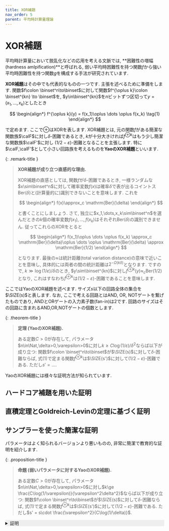 ```yaml
---
title: XOR補題
nav_order: 5
parent: 平均時計算量理論
---
```

# XOR補題
平均時計算量において脱乱化などの応用を考える文脈では, **困難性の増幅 (hardness amlpification)**と呼ばれる, 弱い平均時困難性を持つ関数$f$から強い平均時困難性を持つ関数$g$を構成する手法が研究されています.

**XOR補題**はその中でも代表的なものの一つです.
主張を述べるために準備をします.
関数$f\colon \binset^n\to\binset$に対して関数$f^{\oplus k}\colon \binset^{kn} \to \binset$を, $y\in\binset^{kn}$を$n$ビットずつ区切って$y = (x_1,\dots,x_k)$としたとき

$$
  \begin{align*}
    f^{\oplus k}(y) = f(x_1)\oplus \dots \oplus f(x_k) \tag{1}
  \end{align*}
$$

で定めます.
ここで$\oplus$はXORを表します.
XOR補題とは, 元の関数$f$がある簡潔な関数族$\calF$に対し$\delta$-困難であるとき, $k$が十分大きければ$f^{\oplus k}$はもう少し簡潔な関数族$\calF'$に対し
$(1/2-\varepsilon)$-困難となることを主張します.
特に$\calF,\calF'$として小さい回路族を考えるものを**YaoのXOR補題**といいます.

{: .remark-title }
> **XOR補題が成り立つ直感的な理由.**
> 
> XOR補題の直感としては, 関数$f$が$\delta$-困難であるとき, 一様ランダムな$x\sim\binset^n$に対して確率変数$f(x)$は確率$\delta$で表が出るコイントス$\mathrm{Ber}(\delta)$と(計算量的に)識別できないことを意味します.
> これを
>
> $$
  \begin{align*}
    f(x)\approx_c \mathrm{Ber}(\delta)
  \end{align*}
> $$
> 
> と書くことにしましょう.
> さて, 独立に$x_1,\dots,x_k\sim\binset^n$を選んだときの$k$個の確率変数$f(x_1),\dots,f(x_k)$はそれぞれ$\mathrm{Ber}(\delta)$の識別できません.
> 従ってこれらのXORをとると
> 
> $$
  \begin{align*}
    f(x_1)\oplus \dots \oplus f(x_k) \approx_c \mathrm{Ber}(\delta)\oplus \dots \oplus \mathrm{Ber}(\delta) \approx \mathrm{Ber}(1/2)
  \end{align*}
> $$
> 
> となります. 最後の$\approx$は統計距離(total variation distance)の意味で近いことを意味し, 具体的には両者の間の統計距離は$2^{-\Omega(k\delta)}$となります.
> ですので, $k \gg \log(1/\varepsilon)/\delta$のとき, $y\sim\binset^{kn}$に対し$f^{\oplus k}(y)\approx_c \mathrm{Ber}(1/2)$となり, これはすなわち$f^{\oplus k}$は$(1/2-\varepsilon)$-困難であることを意味します.

ここではYaoのXOR補題を述べます.
サイズ$s$以下の回路全体の集合を$\SIZE(s)$と表します. なお, ここで考える回路とはAND, OR, NOTゲートを繋げたものであり, ANDとORゲートの入力素子数(fan-in)は2です.
回路のサイズはその回路に含まれるAND,OR,NOTゲートの個数とします.

{: .theorem-title }
> **定理 (YaoのXOR補題).**
>
> ある定数$C>0$が存在して, パラメータ$n\in\Nat,\delta>0,\varepsilon>0$に対し$k\ge C\log(1/\varepsilon)/\delta^2$ならば以下が成り立つ:
> 関数$f\colon \binset^n\to\binset$が$\SIZE(s)$に対して$\delta$-困難ならば, 式(1)で定まる関数$f^{\oplus k}$は$\SIZE(s')$に対して$(1/2-\varepsilon)$-困難である. ただし$s' = ...$.

YaoのXOR補題には様々な証明方法が知られています.

## ハードコア補題を用いた証明

## 直積定理とGoldreich-Levinの定理に基づく証明

## サンプラーを使った簡潔な証明

パラメータはよく知られるバージョンより悪いものの, 非常に簡潔で教育的な証明を紹介します.

{: .proposition-title }
> **命題 (弱いパラメータに対するYaoのXOR補題).**
>
> ある定数$C>0$が存在して, パラメータ$n\in\Nat,\delta>0,\varepsilon>0$に対し$k\ge \frac{C\log(1/\varepsilon)}{\varepsilon^2\delta^2}$ならば以下が成り立つ:
> 関数$f\colon \binset^n\to\binset$が$\SIZE(s)$に対して$\delta$-困難ならば, 式(1)で定まる関数$f^{\oplus k}$は$\SIZE(s')$に対して$(1/2-\varepsilon)$-困難である. ただし$s' = s\cdot \frac{\varepsilon^2}{C\log(1/\delta)}$.

<details markdown="1" style="background-color: #eee;">
<summary style="display: list-item">証明</summary>
  対偶を証明します. すなわち, $f^{\oplus k}$が$\SIZE(s')$に対して$(1/2-\varepsilon)$-困難でないと仮定して, $f$が$\SIZE(s)$に対して$\delta$-困難でないことを示します.
  そのために, 次の性質を満たすオラクル回路$C^\calO$を構成します: オラクル$\calO$が

  $$
    \begin{align*}
      \Pr_{y\sim\binset^{kn}}[C(y) = f^{\oplus k}(y)] \ge \frac{1}{2} + \varepsilon
    \end{align*}
  $$

  を満たすときに$C^{\calO}$は

  $$
    \begin{align*}
      \Pr_{\substack{x\sim\binset^n\\ C^{\calO}}}[C(x) = f(x)] \ge 1-\delta
    \end{align*}
  $$
  
  を満たし, さらに$C^\calO$のサイズは(オラクルゲートのサイズを定数として)$O(kn\cdot \log(1/\delta)/\varepsilon^2)$となり, オラクルコールの回数は高々$O(\log(1/\delta)/\varepsilon^2)$となる.
  なお, ここではランダムな入力$x\sim\binset^n$と$C^\calO$の内部のランダムネスに関する確率を考えています.

  {: .corollary-title }
  > **オラクル回路$C^{\calO}$**
  > 
  > 入力: $f$のインスタンス$x\in\binset^n$, ランダムシード$r$, アドバイス$\alpha = \alpha(n,r)$
  >
  > 1. 各$t=1,\dots,T$ (ここで$T=O(\log(1/\delta)/\varepsilon^2)$)に対して以下を行う:
  >    1. ランダムシード$r$に基づいて一様ランダムに$(x_1,\dots,x_k)\sim\binset^{kn}$および$i\sim[k]$をサンプリングする.
  >    2. $y = (x_1,\dots,x_{i-1},x,x_{i+1},\dots,x_k)$とし, オラクルとアドバイスを用いて$b_t := \calO(y) + \sum_{j\ne i} f(x_j) \bmod 2 $を計算する. ここで, 各$f(x_j)$ ($j\ne i$) はランダムシード$r$と$n$に依存するため, アドバイス$\alpha$に含めておくことができます.
  > 2. $b_1,\dots,b_T$の中での多数決を出力する (多数決が存在しない場合は任意のビットを出力する).

  オラクル$\calO$としてサイズ$s'$の回路を用いたとき, 上記のオラクル回路はサイズ$s=O((kn+s')\log(1/\delta)/\varepsilon^2) = O(s'\log(1/\delta)/\varepsilon^2)$となります (ここでは$C$のサイズは入力長以上なので$s'\ge kn$).

  次に回路$C^\calO$が$f$を多くの入力上で計算することを示します.
  オラクル$\calO$がステップ1(b)で入力$y=(x_1,\dots,x_{i-1},x,x_{i+1},\dots,x_k)$に対して$f^{\oplus k}(y)$を正しく計算すると仮定します.
  するとステップ1(b)で計算される$b_t$は
  
  $$
    \begin{align*}
      b_t = f^{\oplus k}(y) + \sum_{j\ne i} f(x_j) \pmod 2 = f(x)
    \end{align*}
  $$
  
  となります.
  したがって, オラクル回路$C^\calO$は, ステップ1において半数以上の反復においてオラクル$\calO$インスタンス$y$で成功する場合に$f(x)$を出力します.

  一様ランダムな$x\sim\binset^n$とステップ1(b)で構成される$y$に対して, 確率変数の組$(x,y)$は [直積サンプラー]({{site.baseurl}}/docs/tools/sampler#direct-product-sampler-definition) です.
  従って, [直積サンプラーのサンプラー性]({{site.baseurl}}/docs/tools/sampler#direct-product-sampler)によってこの組は$(\delta/2,\varepsilon/2)$-サンプラーとなります.
  ここで, オラクル$\calO$に対し, 関数$S\colon\binset^{kn}\to\binset$を

  $$
    \begin{align*}
      S(y) = \begin{cases}
        1 & \text{if } \calO(y) = f^{\oplus k}(y), \\
        0 & \text{otherwise}
      \end{cases}
    \end{align*}
  $$
  
  とします. オラクル$\calO$の仮定より$\E_y[S(y)]\ge \frac{1}{2} + \varepsilon$です.
  一方で$(x,y)$のサンプラー性より

  $$
    \begin{align*}
      \Pr_{x\sim \binset^n} \qty[ \E[S(y)|x] \ge \frac{1+\varepsilon}{2} ] &\le 
      \Pr_{x\sim \binset^n} \qty[ \left|\E[S(y)|x] - \E[S(y)]\right| \ge \frac{\varepsilon}{2} ] \\
      &\le \frac{\delta}{2}
    \end{align*}
  $$
  
  を得ます. すなわち, $(1-\delta/2)$の割合の$x$に対して, $y$をランダムに生成したとき$S(y)=$となる確率が少なくとも$1/2+\varepsilon/2$だけあります. このような$x$を**good**であると呼びます.
  goodなインスタンス$x$に対して$C^\calO(x)$の挙動を考えましょう.
  ステップ$1(b)$で生成したランダムな$y$は, $x$がgoodであることから, $\Pr_y[S(y)=1|x]\ge \frac{1+\varepsilon}{2}$を満たします. 従って, $T=O(\log(1/\delta)/\varepsilon^2)$回の各反復$t$において, 確率$\frac{1+\varepsilon}{2}$で$b_t=f(x)$となります. したがって, $T$の仮定から, 多数決によって確率$1-\delta/2$で$C^\calO(x)$は$f(x)$を出力します.
  以上より, この回路$C^\calO$は

  $$
    \begin{align*}
      \Pr_{x\sim\binset^n,C^\calO}[C^\calO(x) = f(x)] &=\Pr_x[x\text{ is good}]\Pr_{C^{\calO}}[C^{\calO}(x) = f(x) | x \text{ is good}] \\
      &\ge (1-\delta/2)(1-\delta/2) = 1-\delta
    \end{align*}
  $$  

  となるため, $f$が$\SIZE(s)$に対して$\delta$-困難でないことが示されました.
</details>

